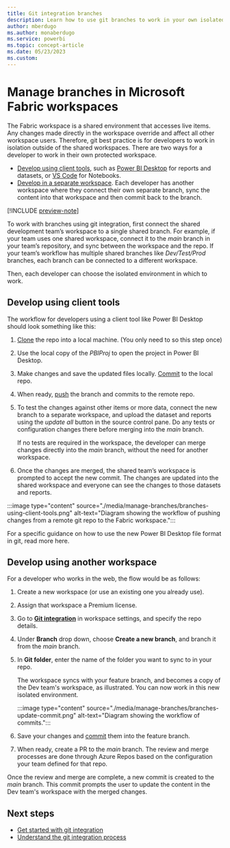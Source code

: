 ```yaml
---
title: Git integration branches
description: Learn how to use git branches to work in your own isolated environment.
author: mberdugo
ms.author: monaberdugo
ms.service: powerbi
ms.topic: concept-article
ms.date: 05/23/2023
ms.custom: 
---
```


# Manage branches in Microsoft Fabric workspaces

The Fabric workspace is a shared environment that accesses live items. Any changes made directly in the workspace override and affect all other workspace users. Therefore, git best practice is for developers to work in isolation outside of the shared workspaces. There are two ways for a developer to work in their own protected workspace.

- [Develop using client tools](#develop-using-client-tools), such as [Power BI Desktop](https://powerbi.microsoft.com/desktop/) for reports and datasets, or [VS Code](https://code.visualstudio.com/) for Notebooks.
- [Develop in a separate workspace](#develop-using-another-workspace). Each developer has another workspace where they connect their own separate branch, sync the content into that workspace and then commit back to the branch.

[!INCLUDE [preview-note](../../includes/preview-note.md)]

To work with branches using git integration, first connect the shared development team’s workspace to a single shared branch. For example, if your team uses one shared workspace, connect it to the *main* branch in your team’s repository, and sync between the workspace and the repo. If your team’s workflow has multiple shared branches like *Dev/Test/Prod* branches, each branch can be connected to a different workspace.

Then, each developer can choose the isolated environment in which to work.

## Develop using client tools

The workflow for developers using a client tool like Power BI Desktop should look something like this:

1. [Clone](/azure/devops/repos/git/clone?) the repo into a local machine. (You only need to so this step once)
1. Use the local copy of the *PBIProj* to open the project in Power BI Desktop.
1. Make changes and save the updated files locally. [Commit](/azure/devops/repos/git/gitquickstart#commit-your-work) to the local repo.
1. When ready, [push](/azure/devops/repos/git/pushing) the branch and commits to the remote repo.
1. To test the changes against other items or more data, connect the new branch to a separate workspace, and upload the dataset and reports using the *update all* button in the source control pane. Do any tests or configuration changes there before merging into the *main* branch.

   If no tests are required in the workspace, the developer can merge changes directly into the *main* branch, without the need for another workspace.

1. Once the changes are merged, the shared team’s workspace is prompted to accept the new commit. The changes are updated into the shared workspace and everyone can see the changes to those datasets and reports.

:::image type="content" source="./media/manage-branches/branches-using-client-tools.png" alt-text="Diagram showing the workflow of pushing changes from a remote git repo to the Fabric workspace.":::

For a specific guidance on how to use the new Power BI Desktop file format in git, read more here.

## Develop using another workspace

For a developer who works in the web, the flow would be as follows:

1. Create a new workspace (or use an existing one you already use).
1. Assign that workspace a Premium license.
1. Go to [**Git integration**](./git-get-started.md#connect-a-workspace-to-an-azure-repo) in workspace settings, and specify the repo details.
1. Under **Branch** drop down, choose **Create a new branch**, and branch it from the *main* branch.
1. In **Git folder**, enter the name of the folder you want to sync to in your repo.

   The workspace syncs with your feature branch, and becomes a copy of the Dev team's workspace, as illustrated. You can now work in this new isolated environment.

   :::image type="content" source="./media/manage-branches/branches-update-commit.png" alt-text="Diagram showing the workflow of commits.":::

1. Save your changes and [commit](./git-get-started.md#commit-changes-to-git) them into the feature branch.
1. When ready, create a PR to the *main* branch. The review and merge processes are done through Azure Repos based on the configuration your team defined for that repo.

Once the review and merge are complete, a new commit is created to the *main* branch. This commit prompts the user to update the content in the Dev team's workspace with the merged changes.

## Next steps

- [Get started with git integration](./git-get-started.md)
- [Understand the git integration process](./git-integration-process.md)

